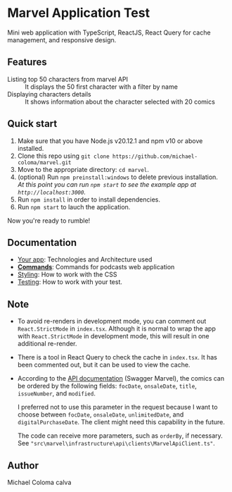 # Marvel Application Test

Mini web application with TypeScript, ReactJS, React Query for cache management, and responsive design.

## Features
<dl>
  <dt>Listing top 50 characters from marvel API</dt>
  <dd>It displays the 50 first character with a filter by name</dd>

  <dt>Displaying characters details</dt>
  <dd>It shows information about the character selected with 20 comics</dd>
</dl>



## Quick start

1.  Make sure that you have Node.js v20.12.1 and npm v10 or above installed.
2.  Clone this repo using `git clone https://github.com/michael-coloma/marvel.git`
3.  Move to the appropriate directory: `cd marvel`.<br />
4.  (optional) Run `npm preinstall:windows`  to delete previous installation.<br />
    _At this point you can run `npm start` to see the example app at `http://localhost:3000`._
4.  Run `npm install` in order to install dependencies.<br />    
5.  Run `npm start` to lauch the application.

Now you're ready to rumble!


## Documentation
- [Your app](docs/app.md): Technologies and Architecture used
- [**Commands**](docs/commands.md): Commands for podcasts web application
- [Styling](docs/css.md): How to work with the CSS
- [Testing](docs/testing.md): How to work with your test.


## Note
- To avoid re-renders in development mode, you can comment out `React.StrictMode` in `index.tsx`. Although it is normal to wrap the app with `React.StrictMode` in development mode, this will result in one additional re-render.

- There is a tool in React Query to check the cache in `index.tsx`. It has been commented out, but it can be used to view the cache.

- According to the [API documentation](https://developer.marvel.com/docs#!/public/getComicsCharacterCollection_get_2) (Swagger Marvel), the comics can be ordered by the following fields: `focDate`, `onsaleDate`, `title`, `issueNumber`, and `modified`.

  I preferred not to use this parameter in the request because I want to choose between `focDate`, `onsaleDate`, `unlimitedDate`, and `digitalPurchaseDate`. The client might need this capability in the future.

  The code can receive more parameters, such as `orderBy`, if necessary. See `"src\marvel\infrastructure\api\clients\MarvelApiClient.ts"`.


## Author

Michael Coloma calva

